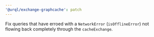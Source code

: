 ```yaml
---
'@urql/exchange-graphcache': patch
---
```


Fix queries that have erroed with a `NetworkError` (`isOfflineError`) not flowing back completely through the `cacheExchange`.
